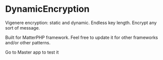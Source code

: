 # DynamicEncryption
Vigenere encryption: static and dynamic. Endless key length.
Encrypt any sort of message.

Built for MatterPHP framework.
Feel free to update it for other frameworks and/or other patterns.

Go to Master app to test it